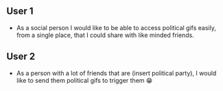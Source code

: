 ## User 1

- As a social person I would like to be able to access political gifs easily, from a single place, that I could share with like minded friends.

## User 2

- As a person with a lot of friends that are (insert political party), I would like to send them political gifs to trigger them :grin:
